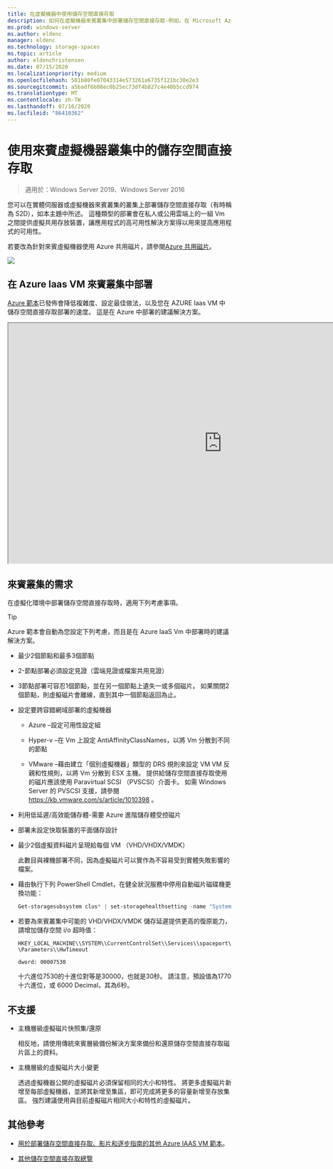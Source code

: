 ```yaml
---
title: 在虛擬機器中使用儲存空間直接存取
description: 如何在虛擬機器來賓叢集中部署儲存空間直接存取-例如，在 Microsoft Azure 中。
ms.prod: windows-server
ms.author: eldenc
manager: eldenc
ms.technology: storage-spaces
ms.topic: article
author: eldenchristensen
ms.date: 07/15/2020
ms.localizationpriority: medium
ms.openlocfilehash: 581b80fe07043314e573261a6735f121bc30e2e3
ms.sourcegitcommit: a5badf6b08ec0b25ec73df4b827c4e40b5ccd974
ms.translationtype: MT
ms.contentlocale: zh-TW
ms.lasthandoff: 07/16/2020
ms.locfileid: "86410362"
---
```

# <a name="using-storage-spaces-direct-in-guest-virtual-machine-clusters"></a>使用來賓虛擬機器叢集中的儲存空間直接存取

> 適用於：Windows Server 2019、Windows Server 2016

您可以在實體伺服器或虛擬機器來賓叢集的叢集上部署儲存空間直接存取（有時稱為 S2D），如本主題中所述。 這種類型的部署會在私人或公用雲端上的一組 Vm 之間提供虛擬共用存放裝置，讓應用程式的高可用性解決方案得以用來提高應用程式的可用性。

若要改為針對來賓虛擬機器使用 Azure 共用磁片，請參閱[Azure 共用磁片](/azure/virtual-machines/windows/disks-shared)。

![](media/storage-spaces-direct-in-vm/storage-spaces-direct-in-vm.png)

## <a name="deploying-in-azure-iaas-vm-guest-clusters"></a>在 Azure Iaas VM 來賓叢集中部署

[Azure 範本](https://github.com/robotechredmond/301-storage-spaces-direct-md)已發佈會降低複雜度、設定最佳做法，以及您在 AZURE Iaas VM 中儲存空間直接存取部署的速度。 這是在 Azure 中部署的建議解決方案。

<iframe src="https://channel9.msdn.com/Series/Microsoft-Hybrid-Cloud-Best-Practices-for-IT-Pros/Step-by-Step-Deploy-Windows-Server-2016-Storage-Spaces-Direct-S2D-Cluster-in-Microsoft-Azure/player" width="960" height="540" allowfullscreen></iframe>

## <a name="requirements-for-guest-clusters"></a>來賓叢集的需求

在虛擬化環境中部署儲存空間直接存取時，適用下列考慮事項。

> [!TIP]
> Azure 範本會自動為您設定下列考慮，而且是在 Azure IaaS Vm 中部署時的建議解決方案。

- 最少2個節點和最多3個節點

- 2-節點部署必須設定見證（雲端見證或檔案共用見證）

- 3節點部署可容忍1個節點，並在另一個節點上遺失一或多個磁片。  如果關閉2個節點，則虛擬磁片會離線，直到其中一個節點返回為止。

- 設定要跨容錯網域部署的虛擬機器

    - Azure –設定可用性設定組

    - Hyper-v –在 Vm 上設定 AntiAffinityClassNames，以將 Vm 分散到不同的節點

    - VMware –藉由建立「個別虛擬機器」類型的 DRS 規則來設定 VM VM 反親和性規則，以將 Vm 分散到 ESX 主機。 提供給儲存空間直接存取使用的磁片應該使用 Paravirtual SCSI （PVSCSI）介面卡。 如需 Windows Server 的 PVSCSI 支援，請參閱 https://kb.vmware.com/s/article/1010398 。

- 利用低延遲/高效能儲存體-需要 Azure 進階儲存體受控磁片

- 部署未設定快取裝置的平面儲存設計

- 最少2個虛擬資料磁片呈現給每個 VM （VHD/VHDX/VMDK）

    此數目與裸機部署不同，因為虛擬磁片可以實作為不容易受到實體失敗影響的檔案。

- 藉由執行下列 PowerShell Cmdlet，在健全狀況服務中停用自動磁片磁碟機更換功能：

    ```powershell
    Get-storagesubsystem clus* | set-storagehealthsetting -name "System.Storage.PhysicalDisk.AutoReplace.Enabled" -value "False"
    ```

- 若要為來賓叢集中可能的 VHD/VHDX/VMDK 儲存延遲提供更高的復原能力，請增加儲存空間 i/o 超時值：

    `HKEY_LOCAL_MACHINE\\SYSTEM\\CurrentControlSet\\Services\\spaceport\\Parameters\\HwTimeout`

    `dword: 00007530`

    十六進位7530的十進位對等是30000，也就是30秒。 請注意，預設值為1770十六進位，或 6000 Decimal，其為6秒。

## <a name="not-supported"></a>不支援

- 主機層級虛擬磁片快照集/還原

    相反地，請使用傳統來賓層級備份解決方案來備份和還原儲存空間直接存取磁片區上的資料。

- 主機層級的虛擬磁片大小變更

    透過虛擬機器公開的虛擬磁片必須保留相同的大小和特性。 將更多虛擬磁片新增至每部虛擬機器，並將其新增至集區，即可完成將更多的容量新增至存放集區。 強烈建議使用與目前虛擬磁片相同大小和特性的虛擬磁片。

## <a name="additional-references"></a>其他參考

- [用於部署儲存空間直接存取、影片和逐步指南的其他 Azure IAAS VM 範本](https://techcommunity.microsoft.com/t5/Failover-Clustering/Deploying-IaaS-VM-Guest-Clusters-in-Microsoft-Azure/ba-p/372126)。

- [其他儲存空間直接存取總覽](https://docs.microsoft.com/windows-server/storage/storage-spaces/storage-spaces-direct-overview)
